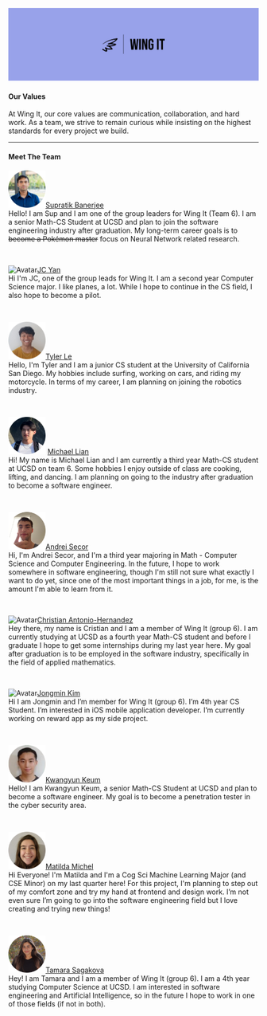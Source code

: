 <!-- Your team page should have the team name, brand, any values you think are important, and a roster of all the team members.  The roster should provide a brief overview of each member with a link to their personal Github page.  The team page can include humor or whatever culture makes sense to your team, but keep it reasonable as it may be shown to others. -->

![logo](./branding/panorama-logo.jpeg)

#### Our Values

At Wing It, our core values are communication, collaboration, and hard work. As a team, we strive to remain curious while insisting on the highest standards for every project we build.

<hr>

#### Meet The Team

<img src="./branding/team_images/sup.png" alt="Avatar" width=75px>[Supratik Banerjee](https://github.com/awesomesup) <br>
Hello! I am Sup and I am one of the group leaders for Wing It (Team 6). I am a senior Math-CS Student at UCSD and plan to join the software engineering industry after graduation. My long-term career goals is to ~~become a Pokémon master~~ focus on Neural Network related research.

<br>

<img src="./branding/team_images/jc.png" alt="Avatar" width=75px>[JC Yan](https://github.com/ahhorse1)<br>
Hi I'm JC, one of the group leads for Wing It. I am a second year Computer Science major. I like planes, a lot. While I hope to continue in the CS field, I also hope to become a pilot.

<br>

<img src="./branding/team_images/tyler.png" alt="Avatar" width=75px>[Tyler Le](https://github.com/tyler-le) <br>
Hello, I'm Tyler and I am a junior CS student at the University of California San Diego. My hobbies include surfing, working on cars, and riding my motorcycle. In terms of my career, I am planning on joining the robotics industry.

<br>

<img src="./branding/team_images/michael.png" alt="Avatar" width=75px> [Michael Lian](https://github.com/michaelliann)<br>
Hi! My name is Michael Lian and I am currently a third year Math-CS student at UCSD on team 6. Some hobbies I enjoy outside of class are cooking, lifting, and dancing. I am planning on going to the industry after graduation to become a software engineer.

<br>

<img src="./branding/team_images/andrei.png" alt="Avatar" width=75px>[Andrei Secor](https://github.com/andreijsecor) <br>
Hi, I'm Andrei Secor, and I'm a third year majoring in Math - Computer Science and Computer Engineering. In the future, I hope to work somewhere in software engineering, though I'm still not sure what exactly I want to do yet, since one of the most important things in a job, for me, is the amount I'm able to learn from it.

<br>

<img src="./branding/team_images/christian.png" alt="Avatar" width=75px>[Christian Antonio-Hernandez](https://github.com/CristianAH) <br>
Hey there, my name is Cristian and I am a member of Wing It (group 6). I am currently studying at UCSD as a fourth year Math-CS student and before I graduate I hope to get some internships during my last year here. My goal after graduation is to be employed in the software industry, specifically in the field of applied mathematics.

<br>

<img src="./branding/team_images/jongmin.png" alt="Avatar" width=75px>[Jongmin Kim](https://github.com/JongminKim292)<br>
Hi I am Jongmin and I’m member for Wing It (group 6). I’m 4th year CS Student. I’m interested in iOS mobile application developer. I’m currently working on reward app as my side project.

<br>

<img src="./branding/team_images/kwangyun.png" alt="Avatar" width=75px>[Kwangyun Keum](https://github.com/Kwangyun)<br>
Hello! I am Kwangyun Keum, a senior Math-CS Student at UCSD and plan to become a software engineer. My goal is to become a penetration tester in the cyber security area.

<br>

<img src="./branding/team_images/matilda.png" alt="Avatar" width=75px>[Matilda Michel](https://github.com/mhm1117) <br>
Hi Everyone! I'm Matilda and I'm a Cog Sci Machine Learning Major (and CSE Minor) on my last quarter here! For this project, I'm planning to step out of my comfort zone and try my hand at frontend and design work. I’m not even sure I’m going to go into the software engineering field but I love creating and trying new things!

<br>

<img src="./branding/team_images/tamara.png" alt="Avatar" width=75px>[Tamara Sagakova](https://github.com/tamarasagakova) <br>
Hey! I am Tamara and I am a member of Wing It (group 6). I am a 4th year studying Computer Science at UCSD. I am interested in software engineering and Artificial Intelligence, so in the future I hope to work in one of those fields (if not in both).
